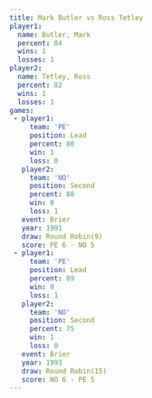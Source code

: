 ```yaml
---
title: Mark Butler vs Ross Tetley
player1:            
  name: Butler, Mark
  percent: 84       
  wins: 1           
  losses: 1         
player2:            
  name: Tetley, Ross
  percent: 82       
  wins: 1           
  losses: 1         
games:
 - player1:        
     team: 'PE'    
     position: Lead
     percent: 80   
     win: 1        
     loss: 0       
   player2:          
     team: 'NO'      
     position: Second
     percent: 88     
     win: 0          
     loss: 1         
   event: Brier        
   year: 1991          
   draw: Round Robin(9)
   score: PE 6 - NO 5  
 - player1:        
     team: 'PE'    
     position: Lead
     percent: 89   
     win: 0        
     loss: 1       
   player2:          
     team: 'NO'      
     position: Second
     percent: 75     
     win: 1          
     loss: 0         
   event: Brier         
   year: 1993           
   draw: Round Robin(15)
   score: NO 6 - PE 5   
---
```

